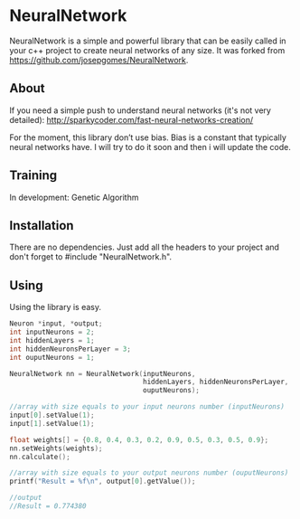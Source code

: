 # NeuralNetwork
NeuralNetwork is a simple and powerful library that can be easily
called in your c++ project to create neural networks of any size. It
was forked from https://github.com/josepgomes/NeuralNetwork.

## About

If you need a simple push to understand neural networks (it's not very
detailed): http://sparkycoder.com/fast-neural-networks-creation/

For the moment, this library don’t use bias. Bias is a constant that
typically neural networks have. I will try to do it soon and then i
will update the code.

## Training

In development: Genetic Algorithm

## Installation

There are no dependencies. Just add all the headers to your project
and don't forget to #include "NeuralNetwork.h".

## Using

Using the library is easy.

```c
Neuron *input, *output;
int inputNeurons = 2;
int hiddenLayers = 1;
int hiddenNeuronsPerLayer = 3;
int ouputNeurons = 1;

NeuralNetwork nn = NeuralNetwork(inputNeurons,
                                 hiddenLayers, hiddenNeuronsPerLayer,
                                 ouputNeurons);

//array with size equals to your input neurons number (inputNeurons)
input[0].setValue(1);
input[1].setValue(1);

float weights[] = {0.8, 0.4, 0.3, 0.2, 0.9, 0.5, 0.3, 0.5, 0.9};
nn.setWeights(weights);
nn.calculate();

//array with size equals to your output neurons number (ouputNeurons)
printf("Result = %f\n", output[0].getValue());

//output
//Result = 0.774380
```
